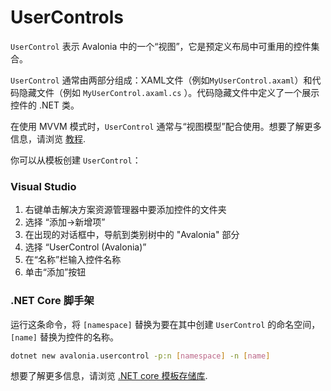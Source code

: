 # UserControls

`UserControl` 表示 Avalonia 中的一个“视图”，它是预定义布局中可重用的控件集合。

`UserControl` 通常由两部分组成：XAML文件（例如`MyUserControl.axaml`）和代码隐藏文件（例如 `MyUserControl.axaml.cs` ）。代码隐藏文件中定义了一个展示控件的 .NET 类。

在使用 MVVM 模式时，`UserControl` 通常与“视图模型”配合使用。想要了解更多信息，请浏览 [教程](../../tutorials/todo-list-app/).

你可以从模板创建 `UserControl`：

### Visual Studio <a id="visual-studio"></a>

1. 右键单击解决方案资源管理器中要添加控件的文件夹
2. 选择 “添加->新增项”
3. 在出现的对话框中，导航到类别树中的 "Avalonia" 部分
4. 选择 “UserControl \(Avalonia\)”
5. 在“名称”栏输入控件名称
6. 单击“添加”按钮

### .NET Core 脚手架 <a id="net-core-cli"></a>

运行这条命令，将 `[namespace]` 替换为要在其中创建 `UserControl` 的命名空间，`[name]` 替换为控件的名称。

```bash
dotnet new avalonia.usercontrol -p:n [namespace] -n [name]
```

想要了解更多信息，请浏览 [.NET core 模板存储库](https://github.com/AvaloniaUI/avalonia-dotnet-templates/).

